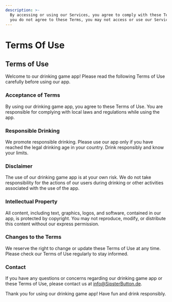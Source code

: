 ```yaml
---
description: >-
  By accessing or using our Services, you agree to comply with these Terms. If
  you do not agree to these Terms, you may not access or use our Services.
---
```


# Terms Of Use

## Terms of Use

Welcome to our drinking game app! Please read the following Terms of Use carefully before using our app.

### Acceptance of Terms

By using our drinking game app, you agree to these Terms of Use. You are responsible for complying with local laws and regulations while using the app.

### Responsible Drinking

We promote responsible drinking. Please use our app only if you have reached the legal drinking age in your country. Drink responsibly and know your limits.

### Disclaimer

The use of our drinking game app is at your own risk. We do not take responsibility for the actions of our users during drinking or other activities associated with the use of the app.

### Intellectual Property

All content, including text, graphics, logos, and software, contained in our app, is protected by copyright. You may not reproduce, modify, or distribute this content without our express permission.

### Changes to the Terms

We reserve the right to change or update these Terms of Use at any time. Please check our Terms of Use regularly to stay informed.

### Contact

If you have any questions or concerns regarding our drinking game app or these Terms of Use, please contact us at info@SipsterButton.de.

Thank you for using our drinking game app! Have fun and drink responsibly.
